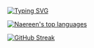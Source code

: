 [![Typing SVG](https://readme-typing-svg.herokuapp.com?font=Fira+Code&pause=1000&random=false&width=435&lines=Desenvolvedor+Python+Full+Stack)](https://git.io/typing-svg)



[![Naereen's top languages](https://github-readme-stats.vercel.app/api/top-langs/?username=lmescoito&theme=blue-green)](https://github.com/lmescoito/github-readme-stats)


[![GitHub Streak](https://github-readme-streak-stats.herokuapp.com?user=lmescoito&theme=python-dark)](https://git.io/streak-stats)



  
